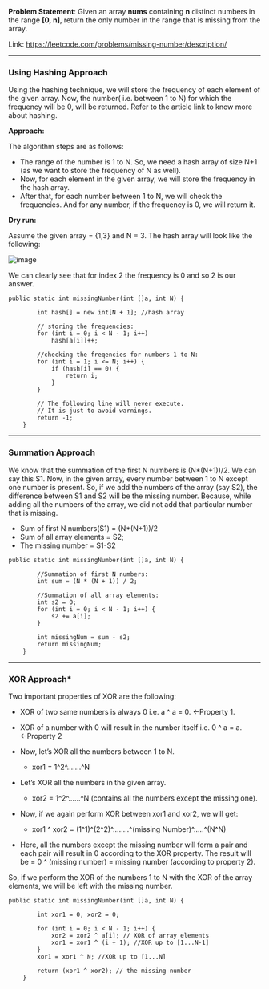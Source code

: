 **Problem Statement**: Given an array **nums** containing **n** distinct numbers in the range **[0, n]**, return the only number in the range that is missing from the array.

Link: https://leetcode.com/problems/missing-number/description/

----------------------------------------------------------------------------------------------------------------

### Using Hashing Approach

Using the hashing technique, we will store the frequency of each element of the given array. Now, the number( i.e. between 1 to N) for which the frequency will be 0, will be returned. Refer to the article link to know more about hashing.

**Approach:**

The algorithm steps are as follows:

- The range of the number is 1 to N. So, we need a hash array of size N+1 (as we want to store the frequency of N as well).
- Now, for each element in the given array, we will store the frequency in the hash array.
- After that, for each number between 1 to N, we will check the frequencies. And for any number, if the frequency is 0, we will return it.

**Dry run:**

Assume the given array = {1,3} and N = 3. The hash array will look like the following:

![image](https://github.com/balotraprashant/a2z/assets/69639884/9f534df4-9464-4621-8f3b-05a2ca75a1ac)

We can clearly see that for index 2 the frequency is 0 and so 2 is our answer.

```
public static int missingNumber(int []a, int N) {

        int hash[] = new int[N + 1]; //hash array

        // storing the frequencies:
        for (int i = 0; i < N - 1; i++)
            hash[a[i]]++;

        //checking the freqencies for numbers 1 to N:
        for (int i = 1; i <= N; i++) {
            if (hash[i] == 0) {
                return i;
            }
        }

        // The following line will never execute.
        // It is just to avoid warnings.
        return -1;
    }
```
--------------------------------------------------------------------------------------------------
### Summation Approach

We know that the summation of the first N numbers is (N*(N+1))/2. We can say this S1. Now, in the given array, every number between 1 to N except one number is present. So, if we add the numbers of the array (say S2), the difference between S1 and S2 will be the missing number. Because, while adding all the numbers of the array, we did not add that particular number that is missing.

- Sum of first N numbers(S1) = (N*(N+1))/2
- Sum of all array elements = S2;
- The missing number = S1-S2

```
public static int missingNumber(int []a, int N) {

        //Summation of first N numbers:
        int sum = (N * (N + 1)) / 2;

        //Summation of all array elements:
        int s2 = 0;
        for (int i = 0; i < N - 1; i++) {
            s2 += a[i];
        }

        int missingNum = sum - s2;
        return missingNum;
    }
```
--------------------------------------------------------------------------------------------
### XOR Approach*

Two important properties of XOR are the following:

- XOR of two same numbers is always 0 i.e. a ^ a = 0. ←Property 1.
- XOR of a number with 0 will result in the number itself i.e. 0 ^ a = a.  ←Property 2

- Now, let’s XOR all the numbers between 1 to N.
   - xor1 = 1^2^.......^N

- Let’s XOR all the numbers in the given array.
   - xor2 = 1^2^......^N (contains all the numbers except the missing one).

- Now, if we again perform XOR between xor1 and xor2, we will get:
   - xor1 ^ xor2 = (1^1)^(2^2)^........^(missing Number)^.....^(N^N)

- Here, all the numbers except the missing number will form a pair and each pair will result in 0 according to the XOR property. The result will be = 0 ^ (missing number) = missing number (according to property 2).

So, if we perform the XOR of the numbers 1 to N with the XOR of the array elements, we will be left with the missing number.

```
public static int missingNumber(int []a, int N) {

        int xor1 = 0, xor2 = 0;

        for (int i = 0; i < N - 1; i++) {
            xor2 = xor2 ^ a[i]; // XOR of array elements
            xor1 = xor1 ^ (i + 1); //XOR up to [1...N-1]
        }
        xor1 = xor1 ^ N; //XOR up to [1...N]

        return (xor1 ^ xor2); // the missing number
    }
```
